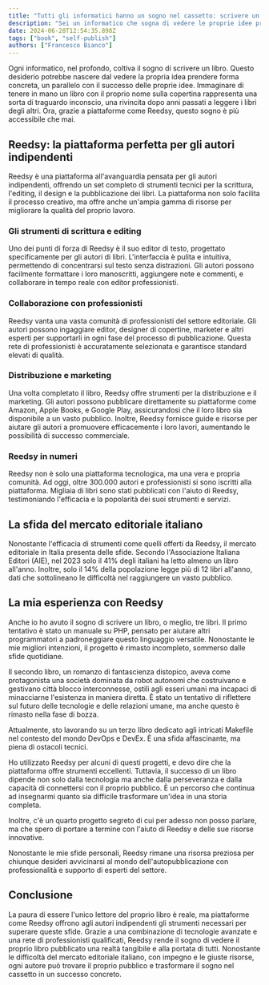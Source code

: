 ```yaml
---
title: "Tutti gli informatici hanno un sogno nel cassetto: scrivere un libro"
description: "Sei un informatico che sogna di vedere le proprie idee prendere forma concreta in un libro? Clicca qui e scopri dei lucidi ragionamenti per capire se è meglio che il sogno rimanga nel cassetto!"
date: 2024-06-28T12:54:35.898Z
tags: ["book", "self-publish"]
authors: ["Francesco Bianco"]
---
```


Ogni informatico, nel profondo, coltiva il sogno di scrivere un libro. Questo desiderio potrebbe nascere dal vedere la propria idea prendere forma concreta, un parallelo con il successo delle proprie idee. Immaginare di tenere in mano un libro con il proprio nome sulla copertina rappresenta una sorta di traguardo inconscio, una rivincita dopo anni passati a leggere i libri degli altri. Ora, grazie a piattaforme come Reedsy, questo sogno è più accessibile che mai.

## Reedsy: la piattaforma perfetta per gli autori indipendenti

Reedsy è una piattaforma all'avanguardia pensata per gli autori indipendenti, offrendo un set completo di strumenti tecnici per la scrittura, l'editing, il design e la pubblicazione dei libri. La piattaforma non solo facilita il processo creativo, ma offre anche un'ampia gamma di risorse per migliorare la qualità del proprio lavoro.

### Gli strumenti di scrittura e editing

Uno dei punti di forza di Reedsy è il suo editor di testo, progettato specificamente per gli autori di libri. L'interfaccia è pulita e intuitiva, permettendo di concentrarsi sul testo senza distrazioni. Gli autori possono facilmente formattare i loro manoscritti, aggiungere note e commenti, e collaborare in tempo reale con editor professionisti.

### Collaborazione con professionisti

Reedsy vanta una vasta comunità di professionisti del settore editoriale. Gli autori possono ingaggiare editor, designer di copertine, marketer e altri esperti per supportarli in ogni fase del processo di pubblicazione. Questa rete di professionisti è accuratamente selezionata e garantisce standard elevati di qualità.

### Distribuzione e marketing

Una volta completato il libro, Reedsy offre strumenti per la distribuzione e il marketing. Gli autori possono pubblicare direttamente su piattaforme come Amazon, Apple Books, e Google Play, assicurandosi che il loro libro sia disponibile a un vasto pubblico. Inoltre, Reedsy fornisce guide e risorse per aiutare gli autori a promuovere efficacemente i loro lavori, aumentando le possibilità di successo commerciale.

### Reedsy in numeri

Reedsy non è solo una piattaforma tecnologica, ma una vera e propria comunità. Ad oggi, oltre 300.000 autori e professionisti si sono iscritti alla piattaforma. Migliaia di libri sono stati pubblicati con l'aiuto di Reedsy, testimoniando l'efficacia e la popolarità dei suoi strumenti e servizi.

## La sfida del mercato editoriale italiano

Nonostante l'efficacia di strumenti come quelli offerti da Reedsy, il mercato editoriale in Italia presenta delle sfide. Secondo l'Associazione Italiana Editori (AIE), nel 2023 solo il 41% degli italiani ha letto almeno un libro all'anno. Inoltre, solo il 14% della popolazione legge più di 12 libri all'anno, dati che sottolineano le difficoltà nel raggiungere un vasto pubblico.

## La mia esperienza con Reedsy

Anche io ho avuto il sogno di scrivere un libro, o meglio, tre libri. Il primo tentativo è stato un manuale su PHP, pensato per aiutare altri programmatori a padroneggiare questo linguaggio versatile. Nonostante le mie migliori intenzioni, il progetto è rimasto incompleto, sommerso dalle sfide quotidiane.

Il secondo libro, un romanzo di fantascienza distopico, aveva come protagonista una società dominata da robot autonomi che costruivano e gestivano città blocco interconnesse, ostili agli esseri umani ma incapaci di minacciarne l'esistenza in maniera diretta. È stato un tentativo di riflettere sul futuro delle tecnologie e delle relazioni umane, ma anche questo è rimasto nella fase di bozza.

Attualmente, sto lavorando su un terzo libro dedicato agli intricati Makefile nel contesto del mondo DevOps e DevEx. È una sfida affascinante, ma piena di ostacoli tecnici.

Ho utilizzato Reedsy per alcuni di questi progetti, e devo dire che la piattaforma offre strumenti eccellenti. Tuttavia, il successo di un libro dipende non solo dalla tecnologia ma anche dalla perseveranza e dalla capacità di connettersi con il proprio pubblico. È un percorso che continua ad insegnarmi quanto sia difficile trasformare un'idea in una storia completa.

Inoltre, c'è un quarto progetto segreto di cui per adesso non posso parlare, ma che spero di portare a termine con l'aiuto di Reedsy e delle sue risorse innovative.

Nonostante le mie sfide personali, Reedsy rimane una risorsa preziosa per chiunque desideri avvicinarsi al mondo dell'autopubblicazione con professionalità e supporto di esperti del settore.

## Conclusione

La paura di essere l'unico lettore del proprio libro è reale, ma piattaforme come Reedsy offrono agli autori indipendenti gli strumenti necessari per superare queste sfide. Grazie a una combinazione di tecnologie avanzate e una rete di professionisti qualificati, Reedsy rende il sogno di vedere il proprio libro pubblicato una realtà tangibile e alla portata di tutti. Nonostante le difficoltà del mercato editoriale italiano, con impegno e le giuste risorse, ogni autore può trovare il proprio pubblico e trasformare il sogno nel cassetto in un successo concreto.





